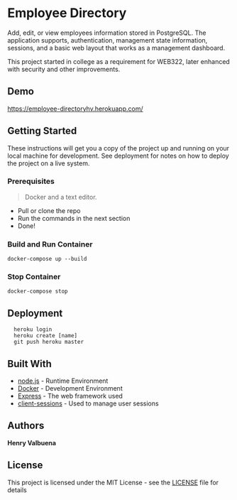 # Employee Directory

Add, edit, or view employees information stored in PostgreSQL. The application supports, authentication, management state information, sessions, and a basic web layout that works as a management dashboard.

This project started in college as a requirement for WEB322, later enhanced with security and other improvements.

## Demo

https://employee-directoryhv.herokuapp.com/

## Getting Started

These instructions will get you a copy of the project up and running on your local machine for development. See deployment for notes on how to deploy the project on a live system.

### Prerequisites

> Docker and a text editor.

- Pull or clone the repo
- Run the commands in the next section
- Done!


### Build and Run Container
```
docker-compose up --build
```
### Stop Container
```
docker-compose stop
```

## Deployment

```
  heroku login
  heroku create [name]
  git push heroku master
```

## Built With

* [node.js](https://nodejs.org/en/) - Runtime Environment
* [Docker](http://www.dropwizard.io/1.0.2/docs/) - Development Environment
* [Express](https://expressjs.com/) - The web framework used
* [client-sessions](https://github.com/mozilla/node-client-sessions) - Used to manage user sessions


## Authors

**Henry Valbuena**

## License

This project is licensed under the MIT License - see the [LICENSE](LICENSE) file for details
